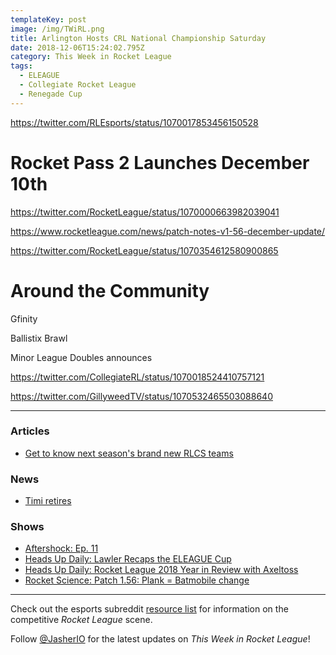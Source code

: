 ```yaml
---
templateKey: post
image: /img/TWiRL.png
title: Arlington Hosts CRL National Championship Saturday
date: 2018-12-06T15:24:02.795Z
category: This Week in Rocket League
tags:
  - ELEAGUE
  - Collegiate Rocket League
  - Renegade Cup
---
```

https://twitter.com/RLEsports/status/1070017853456150528


# Rocket Pass 2 Launches December 10th

https://twitter.com/RocketLeague/status/1070000663982039041

https://www.rocketleague.com/news/patch-notes-v1-56-december-update/

https://twitter.com/RocketLeague/status/1070354612580900865

# Around the Community

Gfinity

Ballistix Brawl

Minor League Doubles announces 

https://twitter.com/CollegiateRL/status/1070018524410757121

https://twitter.com/GillyweedTV/status/1070532465503088640

---

### Articles

* [Get to know next season's brand new RLCS teams](https://www.redbull.com/int-en/rlcs-new-season-7-teams)

### News

* [Timi retires](https://twitter.com/timifalodun/status/1070157331491483648)

### Shows

* [Aftershock: Ep. 11](https://www.youtube.com/watch?v=7gOLscHULaM)
* [Heads Up Daily: Lawler Recaps the ELEAGUE Cup](https://www.youtube.com/watch?v=LxCV6pZmdpc)
* [Heads Up Daily: Rocket League 2018 Year in Review with Axeltoss](https://www.youtube.com/watch?v=B26hU13EjsE)
* [Rocket Science: Patch 1.56: Plank = Batmobile change](https://www.youtube.com/watch?v=cDYFM8KDnA4)

---

Check out the esports subreddit [resource list](https://www.reddit.com/r/RocketLeagueEsports/wiki/links) for information on the competitive *Rocket League* scene.

Follow [@JasherIO](https://twitter.com/JasherIO) for the latest updates on *This Week in Rocket League*!
